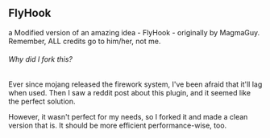 ## FlyHook
a Modified version of an amazing idea - FlyHook - originally by MagmaGuy.
Remember, ALL credits go to him/her, not me.

###### Why did I fork this?  
Ever since mojang released the firework system, I've been afraid that it'll lag when used. Then I saw a reddit post about this plugin, and it seemed like the perfect solution. 

However, it wasn't perfect for my needs, so I forked it and made a clean version that is. It should be more efficient performance-wise, too.

